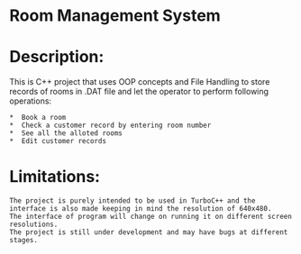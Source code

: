 # Room Management System

# Description:


This is C++ project that uses OOP concepts and File Handling to store records of rooms in .DAT file and let the operator to perform following operations:

	*  Book a room
	*  Check a customer record by entering room number
	*  See all the alloted rooms
	*  Edit customer records
	

# Limitations:

	The project is purely intended to be used in TurboC++ and the interface is also made keeping in mind the resolution of 640x480.
	The interface of program will change on running it on different screen resolutions.
	The project is still under development and may have bugs at different stages.
	

